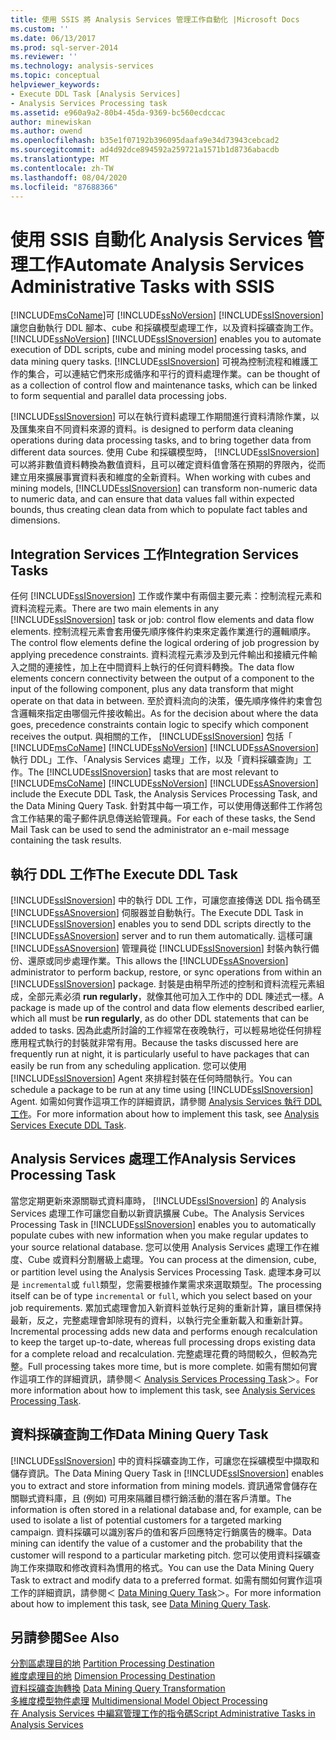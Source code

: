 ```yaml
---
title: 使用 SSIS 將 Analysis Services 管理工作自動化 |Microsoft Docs
ms.custom: ''
ms.date: 06/13/2017
ms.prod: sql-server-2014
ms.reviewer: ''
ms.technology: analysis-services
ms.topic: conceptual
helpviewer_keywords:
- Execute DDL Task [Analysis Services]
- Analysis Services Processing task
ms.assetid: e960a9a2-80b4-45da-9369-bc560ecdccac
author: minewiskan
ms.author: owend
ms.openlocfilehash: b35e1f07192b396095daafa9e34d73943cebcad2
ms.sourcegitcommit: ad4d92dce894592a259721a1571b1d8736abacdb
ms.translationtype: MT
ms.contentlocale: zh-TW
ms.lasthandoff: 08/04/2020
ms.locfileid: "87688366"
---
```

# <a name="automate-analysis-services-administrative-tasks-with-ssis"></a><span data-ttu-id="c8c21-102">使用 SSIS 自動化 Analysis Services 管理工作</span><span class="sxs-lookup"><span data-stu-id="c8c21-102">Automate Analysis Services Administrative Tasks with SSIS</span></span>
  [!INCLUDE[msCoName](../../includes/msconame-md.md)]<span data-ttu-id="c8c21-103">可 [!INCLUDE[ssNoVersion](../../includes/ssnoversion-md.md)] [!INCLUDE[ssISnoversion](../../includes/ssisnoversion-md.md)] 讓您自動執行 DDL 腳本、cube 和採礦模型處理工作，以及資料採礦查詢工作。</span><span class="sxs-lookup"><span data-stu-id="c8c21-103">[!INCLUDE[ssNoVersion](../../includes/ssnoversion-md.md)] [!INCLUDE[ssISnoversion](../../includes/ssisnoversion-md.md)] enables you to automate execution of DDL scripts, cube and mining model processing tasks, and data mining query tasks.</span></span> [!INCLUDE[ssISnoversion](../../includes/ssisnoversion-md.md)] <span data-ttu-id="c8c21-104">可視為控制流程和維護工作的集合，可以連結它們來形成循序和平行的資料處理作業。</span><span class="sxs-lookup"><span data-stu-id="c8c21-104">can be thought of as a collection of control flow and maintenance tasks, which can be linked to form sequential and parallel data processing jobs.</span></span>  
  
 [!INCLUDE[ssISnoversion](../../includes/ssisnoversion-md.md)] <span data-ttu-id="c8c21-105">可以在執行資料處理工作期間進行資料清除作業，以及匯集來自不同資料來源的資料。</span><span class="sxs-lookup"><span data-stu-id="c8c21-105">is designed to perform data cleaning operations during data processing tasks, and to bring together data from different data sources.</span></span> <span data-ttu-id="c8c21-106">使用 Cube 和採礦模型時， [!INCLUDE[ssISnoversion](../../includes/ssisnoversion-md.md)] 可以將非數值資料轉換為數值資料，且可以確定資料值會落在預期的界限內，從而建立用來擴展事實資料表和維度的全新資料。</span><span class="sxs-lookup"><span data-stu-id="c8c21-106">When working with cubes and mining models, [!INCLUDE[ssISnoversion](../../includes/ssisnoversion-md.md)] can transform non-numeric data to numeric data, and can ensure that data values fall within expected bounds, thus creating clean data from which to populate fact tables and dimensions.</span></span>  
  
## <a name="integration-services-tasks"></a><span data-ttu-id="c8c21-107">Integration Services 工作</span><span class="sxs-lookup"><span data-stu-id="c8c21-107">Integration Services Tasks</span></span>  
 <span data-ttu-id="c8c21-108">任何 [!INCLUDE[ssISnoversion](../../includes/ssisnoversion-md.md)] 工作或作業中有兩個主要元素：控制流程元素和資料流程元素。</span><span class="sxs-lookup"><span data-stu-id="c8c21-108">There are two main elements in any [!INCLUDE[ssISnoversion](../../includes/ssisnoversion-md.md)] task or job: control flow elements and data flow elements.</span></span> <span data-ttu-id="c8c21-109">控制流程元素會套用優先順序條件約束來定義作業進行的邏輯順序。</span><span class="sxs-lookup"><span data-stu-id="c8c21-109">The control flow elements define the logical ordering of job progression by applying precedence constraints.</span></span> <span data-ttu-id="c8c21-110">資料流程元素涉及到元件輸出和接續元件輸入之間的連接性，加上在中間資料上執行的任何資料轉換。</span><span class="sxs-lookup"><span data-stu-id="c8c21-110">The data flow elements concern connectivity between the output of a component to the input of the following component, plus any data transform that might operate on that data in between.</span></span> <span data-ttu-id="c8c21-111">至於資料流向的決策，優先順序條件約束會包含邏輯來指定由哪個元件接收輸出。</span><span class="sxs-lookup"><span data-stu-id="c8c21-111">As for the decision about where the data goes, precedence constraints contain logic to specify which component receives the output.</span></span> <span data-ttu-id="c8c21-112">與相關的工作， [!INCLUDE[ssISnoversion](../../includes/ssisnoversion-md.md)] 包括「 [!INCLUDE[msCoName](../../includes/msconame-md.md)] [!INCLUDE[ssNoVersion](../../includes/ssnoversion-md.md)] [!INCLUDE[ssASnoversion](../../includes/ssasnoversion-md.md)] 執行 DDL」工作、「Analysis Services 處理」工作，以及「資料採礦查詢」工作。</span><span class="sxs-lookup"><span data-stu-id="c8c21-112">The [!INCLUDE[ssISnoversion](../../includes/ssisnoversion-md.md)] tasks that are most relevant to [!INCLUDE[msCoName](../../includes/msconame-md.md)] [!INCLUDE[ssNoVersion](../../includes/ssnoversion-md.md)] [!INCLUDE[ssASnoversion](../../includes/ssasnoversion-md.md)] include the Execute DDL Task, the Analysis Services Processing Task, and the Data Mining Query Task.</span></span> <span data-ttu-id="c8c21-113">針對其中每一項工作，可以使用傳送郵件工作將包含工作結果的電子郵件訊息傳送給管理員。</span><span class="sxs-lookup"><span data-stu-id="c8c21-113">For each of these tasks, the Send Mail Task can be used to send the administrator an e-mail message containing the task results.</span></span>  
  
## <a name="the-execute-ddl-task"></a><span data-ttu-id="c8c21-114">執行 DDL 工作</span><span class="sxs-lookup"><span data-stu-id="c8c21-114">The Execute DDL Task</span></span>  
 <span data-ttu-id="c8c21-115">[!INCLUDE[ssISnoversion](../../includes/ssisnoversion-md.md)] 中的執行 DDL 工作，可讓您直接傳送 DDL 指令碼至 [!INCLUDE[ssASnoversion](../../includes/ssasnoversion-md.md)] 伺服器並自動執行。</span><span class="sxs-lookup"><span data-stu-id="c8c21-115">The Execute DDL Task in [!INCLUDE[ssISnoversion](../../includes/ssisnoversion-md.md)] enables you to send DDL scripts directly to the [!INCLUDE[ssASnoversion](../../includes/ssasnoversion-md.md)] server and to run them automatically.</span></span> <span data-ttu-id="c8c21-116">這樣可讓 [!INCLUDE[ssASnoversion](../../includes/ssasnoversion-md.md)] 管理員從 [!INCLUDE[ssISnoversion](../../includes/ssisnoversion-md.md)] 封裝內執行備份、還原或同步處理作業。</span><span class="sxs-lookup"><span data-stu-id="c8c21-116">This allows the [!INCLUDE[ssASnoversion](../../includes/ssasnoversion-md.md)] administrator to perform backup, restore, or sync operations from within an [!INCLUDE[ssISnoversion](../../includes/ssisnoversion-md.md)] package.</span></span> <span data-ttu-id="c8c21-117">封裝是由稍早所述的控制和資料流程元素組成，全部元素必須 **run regularly**，就像其他可加入工作中的 DDL 陳述式一樣。</span><span class="sxs-lookup"><span data-stu-id="c8c21-117">A package is made up of the control and data flow elements described earlier, which all must be **run regularly**, as do other DDL statements that can be added to tasks.</span></span> <span data-ttu-id="c8c21-118">因為此處所討論的工作經常在夜晚執行，可以輕易地從任何排程應用程式執行的封裝就非常有用。</span><span class="sxs-lookup"><span data-stu-id="c8c21-118">Because the tasks discussed here are frequently run at night, it is particularly useful to have packages that can easily be run from any scheduling application.</span></span> <span data-ttu-id="c8c21-119">您可以使用 [!INCLUDE[ssISnoversion](../../includes/ssisnoversion-md.md)] Agent 來排程封裝在任何時間執行。</span><span class="sxs-lookup"><span data-stu-id="c8c21-119">You can schedule a package to be run at any time using [!INCLUDE[ssISnoversion](../../includes/ssisnoversion-md.md)] Agent.</span></span> <span data-ttu-id="c8c21-120">如需如何實作這項工作的詳細資訊，請參閱 [Analysis Services 執行 DDL 工作](../../integration-services/control-flow/analysis-services-execute-ddl-task.md)。</span><span class="sxs-lookup"><span data-stu-id="c8c21-120">For more information about how to implement this task, see [Analysis Services Execute DDL Task](../../integration-services/control-flow/analysis-services-execute-ddl-task.md).</span></span>  
  
## <a name="analysis-services-processing-task"></a><span data-ttu-id="c8c21-121">Analysis Services 處理工作</span><span class="sxs-lookup"><span data-stu-id="c8c21-121">Analysis Services Processing Task</span></span>  
 <span data-ttu-id="c8c21-122">當您定期更新來源關聯式資料庫時， [!INCLUDE[ssISnoversion](../../includes/ssisnoversion-md.md)] 的 Analysis Services 處理工作可讓您自動以新資訊擴展 Cube。</span><span class="sxs-lookup"><span data-stu-id="c8c21-122">The Analysis Services Processing Task in [!INCLUDE[ssISnoversion](../../includes/ssisnoversion-md.md)] enables you to automatically populate cubes with new information when you make regular updates to your source relational database.</span></span> <span data-ttu-id="c8c21-123">您可以使用 Analysis Services 處理工作在維度、Cube 或資料分割層級上處理。</span><span class="sxs-lookup"><span data-stu-id="c8c21-123">You can process at the dimension, cube, or partition level using the Analysis Services Processing Task.</span></span> <span data-ttu-id="c8c21-124">處理本身可以是 `incremental`或 `full`類型，您需要根據作業需求來選取類型。</span><span class="sxs-lookup"><span data-stu-id="c8c21-124">The processing itself can be of type `incremental` or `full`, which you select based on your job requirements.</span></span> <span data-ttu-id="c8c21-125">累加式處理會加入新資料並執行足夠的重新計算，讓目標保持最新，反之，完整處理會卸除現有的資料，以執行完全重新載入和重新計算。</span><span class="sxs-lookup"><span data-stu-id="c8c21-125">Incremental processing adds new data and performs enough recalculation to keep the target up-to-date, whereas full processing drops existing data for a complete reload and recalculation.</span></span> <span data-ttu-id="c8c21-126">完整處理花費的時間較久，但較為完整。</span><span class="sxs-lookup"><span data-stu-id="c8c21-126">Full processing takes more time, but is more complete.</span></span> <span data-ttu-id="c8c21-127">如需有關如何實作這項工作的詳細資訊，請參閱＜ [Analysis Services Processing Task](../../integration-services/control-flow/analysis-services-processing-task.md)＞。</span><span class="sxs-lookup"><span data-stu-id="c8c21-127">For more information about how to implement this task, see [Analysis Services Processing Task](../../integration-services/control-flow/analysis-services-processing-task.md).</span></span>  
  
## <a name="data-mining-query-task"></a><span data-ttu-id="c8c21-128">資料採礦查詢工作</span><span class="sxs-lookup"><span data-stu-id="c8c21-128">Data Mining Query Task</span></span>  
 <span data-ttu-id="c8c21-129">[!INCLUDE[ssISnoversion](../../includes/ssisnoversion-md.md)] 中的資料採礦查詢工作，可讓您在採礦模型中擷取和儲存資訊。</span><span class="sxs-lookup"><span data-stu-id="c8c21-129">The Data Mining Query Task in [!INCLUDE[ssISnoversion](../../includes/ssisnoversion-md.md)] enables you to extract and store information from mining models.</span></span> <span data-ttu-id="c8c21-130">資訊通常會儲存在關聯式資料庫，且 (例如) 可用來隔離目標行銷活動的潛在客戶清單。</span><span class="sxs-lookup"><span data-stu-id="c8c21-130">The information is often stored in a relational database and, for example, can be used to isolate a list of potential customers for a targeted marking campaign.</span></span> <span data-ttu-id="c8c21-131">資料採礦可以識別客戶的值和客戶回應特定行銷廣告的機率。</span><span class="sxs-lookup"><span data-stu-id="c8c21-131">Data mining can identify the value of a customer and the probability that the customer will respond to a particular marketing pitch.</span></span> <span data-ttu-id="c8c21-132">您可以使用資料採礦查詢工作來擷取和修改資料為慣用的格式。</span><span class="sxs-lookup"><span data-stu-id="c8c21-132">You can use the Data Mining Query Task to extract and modify data to a preferred format.</span></span> <span data-ttu-id="c8c21-133">如需有關如何實作這項工作的詳細資訊，請參閱＜ [Data Mining Query Task](../../integration-services/control-flow/data-mining-query-task.md)＞。</span><span class="sxs-lookup"><span data-stu-id="c8c21-133">For more information about how to implement this task, see [Data Mining Query Task](../../integration-services/control-flow/data-mining-query-task.md).</span></span>  
  
## <a name="see-also"></a><span data-ttu-id="c8c21-134">另請參閱</span><span class="sxs-lookup"><span data-stu-id="c8c21-134">See Also</span></span>  
 <span data-ttu-id="c8c21-135">[分割區處理目的地](../../integration-services/data-flow/partition-processing-destination.md) </span><span class="sxs-lookup"><span data-stu-id="c8c21-135">[Partition Processing Destination](../../integration-services/data-flow/partition-processing-destination.md) </span></span>  
 <span data-ttu-id="c8c21-136">[維度處理目的地](../../integration-services/data-flow/dimension-processing-destination.md) </span><span class="sxs-lookup"><span data-stu-id="c8c21-136">[Dimension Processing Destination](../../integration-services/data-flow/dimension-processing-destination.md) </span></span>  
 <span data-ttu-id="c8c21-137">[資料採礦查詢轉換](../../integration-services/data-flow/transformations/data-mining-query-transformation.md) </span><span class="sxs-lookup"><span data-stu-id="c8c21-137">[Data Mining Query Transformation](../../integration-services/data-flow/transformations/data-mining-query-transformation.md) </span></span>  
 <span data-ttu-id="c8c21-138">[多維度模型物件處理](../multidimensional-models/processing-a-multidimensional-model-analysis-services.md) </span><span class="sxs-lookup"><span data-stu-id="c8c21-138">[Multidimensional Model Object Processing](../multidimensional-models/processing-a-multidimensional-model-analysis-services.md) </span></span>  
 [<span data-ttu-id="c8c21-139">在 Analysis Services 中編寫管理工作的指令碼</span><span class="sxs-lookup"><span data-stu-id="c8c21-139">Script Administrative Tasks in Analysis Services</span></span>](../script-administrative-tasks-in-analysis-services.md)  
  
  
